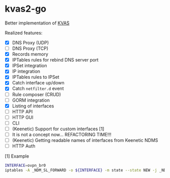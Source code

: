 # kvas2-go

Better implementation of [KVAS](https://github.com/qzeleza/kvas)

Realized features:
- [x] DNS Proxy (UDP)
- [ ] DNS Proxy (TCP)
- [x] Records memory
- [x] IPTables rules for rebind DNS server port
- [X] IPSet integration
- [X] IP integration
- [X] IPTables rules to IPSet
- [X] Catch interface up/down
- [X] Catch `netfilter.d` event
- [ ] Rule composer (CRUD)
- [ ] GORM integration
- [X] Listing of interfaces
- [ ] HTTP API
- [ ] HTTP GUI
- [ ] CLI
- [ ] (Keenetic) Support for custom interfaces [1]
- [ ] It is not a concept now... REFACTORING TIME!!!
- [ ] (Keenetic) Getting readable names of interfaces from Keenetic NDMS
- [ ] HTTP Auth

[1] Example
```bash
INTERFACE=ovpn_br0
iptables -A _NDM_SL_FORWARD -o ${INTERFACE} -m state --state NEW -j _NDM_SL_PROTECT
```
